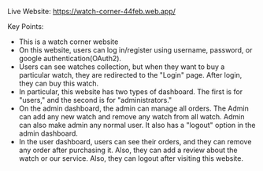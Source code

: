 Live Website: https://watch-corner-44feb.web.app/

Key Points:

- This is a watch corner website
- On this website, users can log in/register using username, password, or google authentication(OAuth2).
- Users can see watches collection, but when they want to buy a particular watch, they are redirected to the "Login" page. After login, they can buy this watch.
- In particular, this website has two types of dashboard. The first is for "users," and the second is for "administrators."
- On the admin dashboard, the admin can manage all orders. The Admin can add any new watch and remove any watch from all watch. Admin can also make admin any normal user. It also has a "logout" option in the admin dashboard.
- In the user dashboard, users can see their orders, and they can remove any order after purchasing it. Also, they can add a review about the watch or our service. Also, they can logout after visiting this website.